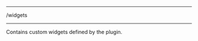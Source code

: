******************************************************************************
/widgets
******************************************************************************

Contains custom widgets defined by the plugin.
